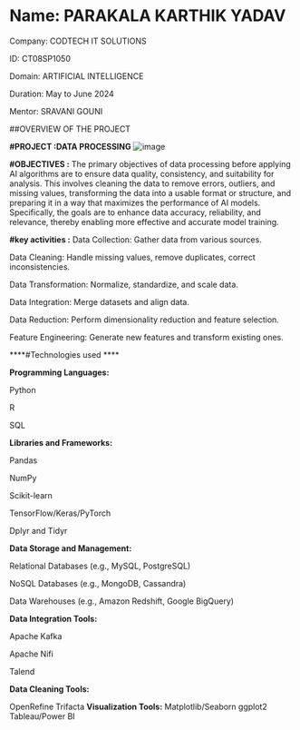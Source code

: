 # Name: PARAKALA KARTHIK YADAV 

Company: CODTECH IT SOLUTIONS

ID: CT08SP1050

Domain: ARTIFICIAL INTELLIGENCE 

Duration: May to June 2024

Mentor: SRAVANI GOUNI

##OVERVIEW OF THE PROJECT 

**#PROJECT :DATA PROCESSING**
![image](https://github.com/PARAKALAKARTHIKYADAV/CODTECH--Task-1/assets/170446636/fae98b51-c20b-4ddb-885e-35126a6e6c93)


**#OBJECTIVES :**
The primary objectives of data processing before applying AI algorithms are to ensure data quality, consistency, and suitability for analysis. This involves cleaning the data to remove errors, outliers, and missing values, transforming the data into a usable format or structure, and preparing it in a way that maximizes the performance of AI models. Specifically, the goals are to enhance data accuracy, reliability, and relevance, thereby enabling more effective and accurate model training.


**#key activities :**
Data Collection: Gather data from various sources.

Data Cleaning: Handle missing values, remove duplicates, correct inconsistencies.

Data Transformation: Normalize, standardize, and scale data.

Data Integration: Merge datasets and align data.

Data Reduction: Perform dimensionality reduction and feature selection.

Feature Engineering: Generate new features and transform existing ones.


****#Technologies used ****

**Programming Languages:**

Python

R

SQL

**Libraries and Frameworks:**

Pandas

NumPy

Scikit-learn

TensorFlow/Keras/PyTorch

Dplyr and Tidyr

**Data Storage and Management:**

Relational Databases (e.g., MySQL, PostgreSQL)

NoSQL Databases (e.g., MongoDB, Cassandra)

Data Warehouses (e.g., Amazon Redshift, Google BigQuery)

**Data Integration Tools:**

Apache Kafka

Apache Nifi

Talend

**Data Cleaning Tools:**

OpenRefine
Trifacta
**Visualization Tools:**
Matplotlib/Seaborn
ggplot2
Tableau/Power BI

